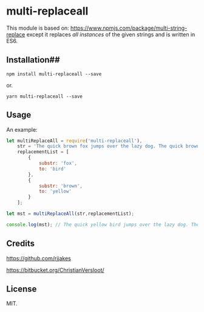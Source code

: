 # multi-replaceall #

This module is based on: https://www.npmjs.com/package/multi-string-replace except it replaces *all instances* of 
the given strings and is written in ES6.  

## Installation##

```
npm install multi-replaceall --save
```

or.

```
yarn multi-replaceall --save
```

## Usage 

An example:

```javascript
let multiReplaceAll = require('multi-replaceall'),
	str = 'The quick brown fox jumps over the lazy dog. The quick brown fox.',
	replacementList = [
		{
			substr: 'fox',
			to: 'bird'
		},
		{
			substr: 'brown',
			to: 'yellow'
		}
	];

let mst = multiReplaceAll(str,replacementList);

console.log(mst); // The quick yellow bird jumps over the lazy dog. The quick yellow bird. 
```

## Credits

https://github.com/rjjakes

https://bitbucket.org/ChristianVersloot/


## License

MIT. 
